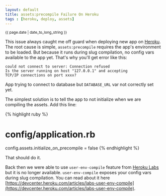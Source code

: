 ```yaml
---
layout: default
title: assets:precompile Failure On Heroku
tags : [heroku, deploy, assets]
---
```

<p><small>{{ page.date | date_to_long_string }}</small></p>

This issue always caught me off guard when deploying new app on [Heroku](http://heroku.com). The root cause is simple, `assets:precompile` requires the app's environment to be loaded. But because it runs during slug compilation, no config vars available to the app yet. That's why you'll get error like this:

    could not connect to server: Connection refused
    Is the server running on host "127.0.0.1" and accepting
    TCP/IP connections on port xxxx?
    
App trying to connect to database but `DATABASE_URL` var not correctly set yet. 

The simplest solution is to tell the app to not initialize when we are compiling the assets. Add this line:

{% highlight ruby %}
  # config/application.rb

  config.assets.initialize_on_precompile = false
{% endhighlight %}

That should do it.

Back then we were able to use `user-env-compile` feature from [Heroku Labs](https://devcenter.heroku.com/categories/labs) but it is no longer available. `user-env-compile` exposes your config vars during slug compilation. You can read about it here [https://devcenter.heroku.com/articles/labs-user-env-compile](https://devcenter.heroku.com/articles/labs-user-env-compile).